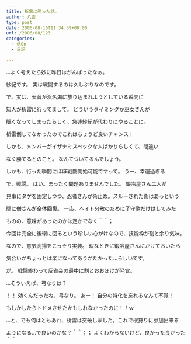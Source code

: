 ```yaml
---
title: 析雷に勝った話。
author: 八雲
type: post
date: 2006-08-15T11:34:59+00:00
url: /2006/08/123
categories:
  - 信On
  - 日記

---
```

…よく考えたら妙に昨日はがんばったなぁ。

紗紀です。 実は戦闘するのは久しぶりなのです。
  
で、実は、天音が浜名湖に放り込まれようとしている瞬間に
  
知人が析雷に行ってまして。 どういうタイミングか巫女さんが
  
眠くなってしまったらしく、急遽紗紀が代わりにやることに。
  
析雷倒してなかったのでこれはちょうど良いチャンス！
  
しかも、メンバーがイザナミスペックな人ばかりらしくて、間違い
  
なく勝てるとのこと。 なんてついてるんでしょう。
  
しかも、行った瞬間にほぼ戦闘開始可能ですって。 うー、幸運過ぎる

で、戦闘。 はい。まったく問題ありませんでした。 鍛冶屋さん二人が
  
見事にタゲを固定しつつ、忍者さんが術止め。スルーされた術はあっという
  
間に僧さんが全体回復。 一応、ヘイト分散のために子守歌だけはしてみた
  
ものの、意味があったのかは定かでなく＾＾；
  
今回は完全に後衛に回るという珍しい心がけなので、技能枠が割と余り気味。
  
なので、意気高揚をこっそり実装。 暇なときに鍛冶屋さんにかけておいたら
  
気合いがちょっとは楽になってありがたかった…らしいです。
  
が。 戦闘終わって反省会の最中に割とおおぼけが発覚。
  
…そういえば、弓なりは？

！！ 効くんだったね、弓なり。 あー！ 自分の特化を忘れるなんて不覚！
  
もしかしたらトドメさせたかもしれなかったのに！！ｗ
  
…と、でも何はともあれ、析雷は突破しました。これで根狩りに参加出来る
  
ようになる…で良いのかな？＾＾；； よくわからないけど、良かった良かった＾＾